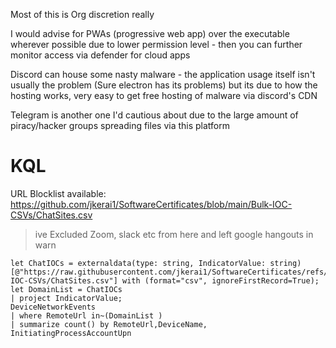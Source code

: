 Most of this is Org discretion really

I would advise for PWAs (progressive web app) over the executable wherever possible due to lower permission level - then you can further monitor access via defender for cloud apps

Discord can house some nasty malware - the application usage itself isn't usually the problem (Sure electron has its problems) but its due to how the hosting works, very easy to get free hosting of malware via discord's CDN

Telegram is another one I'd cautious about due to the large amount of piracy/hacker groups spreading files via this platform


# KQL

URL Blocklist available: https://github.com/jkerai1/SoftwareCertificates/blob/main/Bulk-IOC-CSVs/ChatSites.csv  
> ive Excluded Zoom, slack etc from here and left google hangouts in warn  

```
let ChatIOCs = externaldata(type: string, IndicatorValue: string)[@"https://raw.githubusercontent.com/jkerai1/SoftwareCertificates/refs/heads/main/Bulk-IOC-CSVs/ChatSites.csv"] with (format="csv", ignoreFirstRecord=True);
let DomainList = ChatIOCs
| project IndicatorValue;
DeviceNetworkEvents
| where RemoteUrl in~(DomainList )
| summarize count() by RemoteUrl,DeviceName, InitiatingProcessAccountUpn

```

